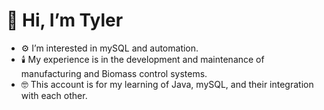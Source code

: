 # 👋 Hi, I’m Tyler
- ⚙️ I’m interested in mySQL and automation.
- 🕯️ My experience is in the development and maintenance of manufacturing and Biomass control systems.
- 🤓 This account is for my learning of Java, mySQL, and their integration with each other.

<!---
tylerjlivermore/tylerjlivermore is a ✨ special ✨ repository because its `README.md` (this file) appears on your GitHub profile.
You can click the Preview link to take a look at your changes.
--->
